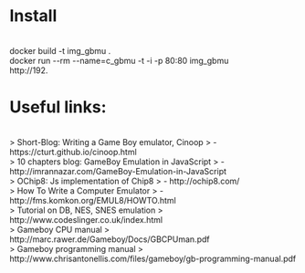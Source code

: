 # Install

<BR>
docker build -t img_gbmu .
<BR>
docker run --rm --name=c_gbmu -t -i -p 80:80 img_gbmu
<BR>
http://192.

# Useful links:

<BR>
> Short-Blog: Writing a Game Boy emulator, Cinoop
> - https://cturt.github.io/cinoop.html

<BR>
> 10 chapters blog: GameBoy Emulation in JavaScript
> - http://imrannazar.com/GameBoy-Emulation-in-JavaScript

<BR>
> OChip8: Js implementation of Chip8
> - http://ochip8.com/

<BR>
> How To Write a Computer Emulator
> - http://fms.komkon.org/EMUL8/HOWTO.html

<BR>
> Tutorial on DB, NES, SNES emulation
> http://www.codeslinger.co.uk/index.html

<BR>
> Gameboy CPU manual
> http://marc.rawer.de/Gameboy/Docs/GBCPUman.pdf

<BR>
> Gameboy programming manual
> http://www.chrisantonellis.com/files/gameboy/gb-programming-manual.pdf

